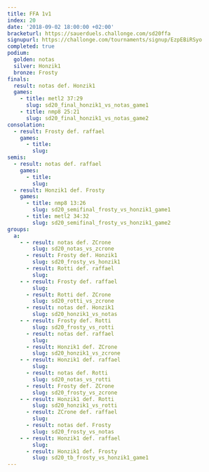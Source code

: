 ```yaml
---
title: FFA 1v1
index: 20
date: '2018-09-02 18:00:00 +02:00'
bracketurl: https://sauerduels.challonge.com/sd20ffa
signupurl: https://challonge.com/tournaments/signup/EzpEBiRSyo
completed: true
podium:
  golden: notas
  silver: Honzik1
  bronze: Frosty
finals:
  result: notas def. Honzik1
  games:
    - title: metl2 37:29
      slug: sd20_final_honzik1_vs_notas_game1
    - title: nmp8 25:21
      slug: sd20_final_honzik1_vs_notas_game2
consolation:
  - result: Frosty def. raffael
    games:
      - title: 
        slug: 
semis:
  - result: notas def. raffael
    games:
      - title: 
        slug: 
  - result: Honzik1 def. Frosty
    games:
      - title: nmp8 13:26
        slug: sd20_semifinal_frosty_vs_honzik1_game1
      - title: metl2 34:32
        slug: sd20_semifinal_frosty_vs_honzik1_game2
groups:
  a:
    - - result: notas def. ZCrone
        slug: sd20_notas_vs_zcrone
      - result: Frosty def. Honzik1
        slug: sd20_frosty_vs_honzik1
      - result: Rotti def. raffael
        slug: 
    - - result: Frosty def. raffael
        slug: 
      - result: Rotti def. ZCrone
        slug: sd20_rotti_vs_zcrone
      - result: notas def. Honzik1
        slug: sd20_honzik1_vs_notas
    - - result: Frosty def. Rotti
        slug: sd20_frosty_vs_rotti
      - result: notas def. raffael
        slug: 
      - result: Honzik1 def. ZCrone
        slug: sd20_honzik1_vs_zcrone
    - - result: Honzik1 def. raffael
        slug: 
      - result: notas def. Rotti
        slug: sd20_notas_vs_rotti
      - result: Frosty def. ZCrone
        slug: sd20_frosty_vs_zcrone
    - - result: Honzik1 def. Rotti
        slug: sd20_honzik1_vs_rotti
      - result: ZCrone def. raffael
        slug: 
      - result: notas def. Frosty
        slug: sd20_frosty_vs_notas
    - - result: Honzik1 def. raffael
        slug: 
      - result: Honzik1 def. Frosty
        slug: sd20_tb_frosty_vs_honzik1_game1
---
```

